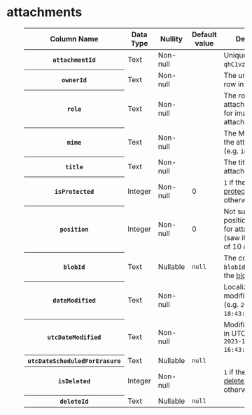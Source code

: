 # attachments
<figure class="table" style="width:100%"><table class="ck-table-resized"><colgroup><col> <col> <col> <col> <col></colgroup><thead><tr><th>Column Name</th><th>Data Type</th><th>Nullity</th><th>Default value</th><th>Description</th></tr></thead><tbody><tr><th><code>attachmentId</code></th><td>Text</td><td>Non-null</td><td>&nbsp;</td><td>Unique ID (e.g. <code>qhC1vzU4nwSE</code>)</td></tr><tr><th><code>ownerId</code></th><td>Text</td><td>Non-null</td><td>&nbsp;</td><td>The unique ID of a row in&nbsp;<a class="reference-link" href="notes.md">notes</a>.</td></tr><tr><th><code>role</code></th><td>Text</td><td>Non-null</td><td>&nbsp;</td><td>The role of the attachment: <code>image</code> for images that are attached to a note.</td></tr><tr><th><code>mime</code></th><td>Text</td><td>Non-null</td><td>&nbsp;</td><td>The MIME type of the attachment (e.g. <code>image/png</code>)</td></tr><tr><th><code>title</code></th><td>Text</td><td>Non-null</td><td>&nbsp;</td><td>The title of the attachment.</td></tr><tr><th><code>isProtected</code></th><td>Integer</td><td>Non-null</td><td>0</td><td><code>1</code> if the entity is <a href="../Protected%20entities.md">protected</a>, <code>0</code> otherwise.</td></tr><tr><th><code>position</code></th><td>Integer</td><td>Non-null</td><td>0</td><td>Not sure where the position is relevant for attachments (saw it with values of 10 and 0).</td></tr><tr><th><code>blobId</code></th><td>Text</td><td>Nullable</td><td><code>null</code></td><td>The corresponding <code>blobId</code> from the&nbsp;<a class="reference-link" href="blobs.md">blobs</a>&nbsp;table.</td></tr><tr><th><code>dateModified</code></th><td>Text</td><td>Non-null</td><td>&nbsp;</td><td>Localized modification date (e.g. <code>2023-11-08 18:43:44.204+0200</code>)</td></tr><tr><th><code>utcDateModified</code></th><td>Text</td><td>Non-null</td><td>&nbsp;</td><td>Modification date in UTC format (e.g. <code>2023-11-08 16:43:44.204Z</code>)</td></tr><tr><th><code>utcDateScheduledForErasure</code></th><td>Text</td><td>Nullable</td><td><code>null</code></td><td>&nbsp;</td></tr><tr><th><code>isDeleted</code></th><td>Integer</td><td>Non-null</td><td>&nbsp;</td><td><code>1</code> if the entity is <a href="../Deleted%20notes.md">deleted</a>, <code>0</code> otherwise.</td></tr><tr><th><code>deleteId</code></th><td>Text</td><td>Nullable</td><td><code>null</code></td><td>&nbsp;</td></tr></tbody></table></figure>